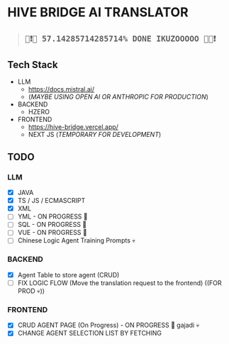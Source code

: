 # HIVE BRIDGE AI TRANSLATOR

> ## **`📢❗🚨 57.14285714285714% DONE IKUZOOOOO 🚨📢❗`**

## Tech Stack

- LLM
  - https://docs.mistral.ai/
  - (_MAYBE USING OPEN AI OR ANTHROPIC FOR PRODUCTION_)
- BACKEND
  - HZERO
- FRONTEND
  - https://hive-bridge.vercel.app/
  - NEXT JS (_TEMPORARY FOR DEVELOPMENT_)

## TODO

### LLM

- [x] JAVA
- [x] TS / JS / ECMASCRIPT
- [x] XML
- [ ] YML - ON PROGRESS 🚨
- [ ] SQL - ON PROGRESS 🚨
- [ ] VUE - ON PROGRESS 🚨
- [ ] Chinese Logic Agent Training Prompts 💀

### BACKEND

- [x] Agent Table to store agent (CRUD)
- [ ] FIX LOGIC FLOW (Move the translation request to the frontend) ((FOR PROD 💀))

### FRONTEND

- [x] CRUD AGENT PAGE (On Progress) - ON PROGRESS 🚨 gajadi 💀
- [x] CHANGE AGENT SELECTION LIST BY FETCHING

